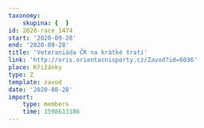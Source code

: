 ```yaml
---
taxonomy:
    skupina: {  }
id: 2020-race_1474
start: '2020-09-28'
end: '2020-09-28'
title: 'Veteraniáda ČR na krátké trati'
link: 'http://oris.orientacnisporty.cz/Zavod?id=6036'
place: Křižánky
type: Z
template: zavod
date: '2020-08-28'
import:
    type: members
    time: 1598613186
---
```


